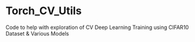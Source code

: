 # Torch_CV_Utils
Code to help with exploration of CV Deep Learning Training using CIFAR10 Dataset &amp; Various Models
